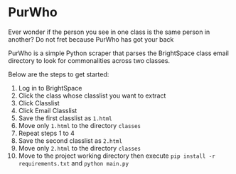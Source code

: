 # PurWho

Ever wonder if the person you see in one class is the same person in another? Do not fret because PurWho has got your back

PurWho is a simple Python scraper that parses the BrightSpace class email directory to look for commonalities across two classes. 

Below are the steps to get started:
1. Log in to BrightSpace
2. Click the class whose classlist you want to extract
3. Click Classlist
4. Click Email Classlist
5. Save the first classlist as `1.html`
6. Move only `1.html` to the directory `classes`
7. Repeat steps 1 to 4
8. Save the second classlist as `2.html`
9. Move only `2.html` to the directory `classes`
10. Move to the project working directory then execute `pip install -r requirements.txt` and `python main.py`
